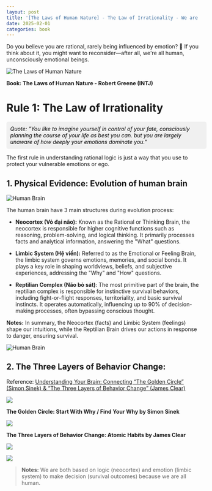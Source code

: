 ```yaml
---
layout: post
title: '[The Laws of Human Nature] - The Law of Irrationality - We are all irrational human 🤔'
date: 2025-02-01
categories: book
---
```


Do you believe you are rational, rarely being influenced by emotion? 🤔 If you think about it, you might want to reconsider—after all, we're all human, unconsciously emotional beings.

<style>
    .quote-box-post {
      background-color: #f0f0f0;
      color: black;
      padding: 10px;
      border-radius: 5px;
      font-style: italic;
      width: 100%;
      margin: 10px auto;
    }

    @media (max-width: 768px) {
        .quote-box-post {
            width: 95%;
            font-size: 1rem;
        }
    }
</style>

![The Laws of Human Nature ](https://m.media-amazon.com/images/I/61UPuQRgNKL._SY522_.jpg)

**Book: The Laws of Human Nature - Robert Greene (INTJ)**

# Rule 1: The Law of Irrationality

<div class="quote-box-post">
   Quote: "You like to imagine yourself in control of your fate, consciously planning the course of your life as best you can. but you are largely unaware of how deeply your emotions dominate you."
</div>

The first rule in understanding rational logic is just a way that you use to protect your vulnerable emotions or ego.

## 1. Physical Evidence: Evolution of human brain

![Human Brain](https://miro.medium.com/v2/resize:fit:918/0*xPUfiJHYQCH-EjSZ)
 
The human brain have 3 main structures during evolution process:

- **Neocortex (Vỏ đại não):** Known as the Rational or Thinking Brain, the neocortex is responsible for higher cognitive functions such as reasoning, problem-solving, and logical thinking. It primarily processes facts and analytical information, answering the "What" questions.

- **Limbic System (Hệ viền):** Referred to as the Emotional or Feeling Brain, the limbic system governs emotions, memories, and social bonds. It plays a key role in shaping worldviews, beliefs, and subjective experiences, addressing the "Why" and "How" questions.

- **Reptilian Complex (Não bò sát)**: The most primitive part of the brain, the reptilian complex is responsible for instinctive survival behaviors, including fight-or-flight responses, territoriality, and basic survival instincts. It operates automatically, influencing up to 90% of decision-making processes, often bypassing conscious thought.

**Notes:** In summary, the Neocortex (facts) and Limbic System (feelings) shape our intuitions, while the Reptilian Brain drives our actions in response to danger, ensuring survival.

![Human Brain](https://incident-prevention.com/wp-content/uploads/2024/02/Neo-Limbic-Image-e1708614756354.jpg)

## 2. The Three Layers of Behavior Change:

Reference: [Understanding Your Brain: Connecting “The Golden Circle” (Simon Sinek) & “The Three Layers of Behavior Change” (James Clear)](https://medium.com/@slowwco/understanding-your-brain-connecting-the-golden-circle-simon-sinek-the-three-layers-of-8750e7478df5)

![](https://miro.medium.com/v2/resize:fit:1400/format:webp/0*ky1hc2Z0rwtHCBfR.jpg)

**The Golden Circle: Start With Why / Find Your Why by Simon Sinek**

![](https://miro.medium.com/v2/resize:fit:1400/format:webp/0*ASWjIimLG5vxN4ao.jpg)

**The Three Layers of Behavior Change: Atomic Habits by James Clear**

![](https://miro.medium.com/v2/resize:fit:1400/format:webp/0*XK3-NBjDZJbGfTUk.jpg)

![](https://miro.medium.com/v2/resize:fit:1400/format:webp/0*ibbBCWg3KrAvC-rj.jpg)

> **Notes:** We are both based on logic (neocortex) and emotion (limbic system) to make decision (survival outcomes) because we are all human.
